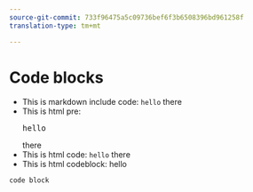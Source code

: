 ```yaml
---
source-git-commit: 733f96475a5c09736bef6f3b6508396bd961258f
translation-type: tm+mt

---
```

# Code blocks

* This is markdown include code: `hello` there
* This is html pre: <pre>hello</pre> there
* This is html code: <code>hello</code> there
* This is html codeblock: <codeblock>hello</codeblock>


```
code block
```
